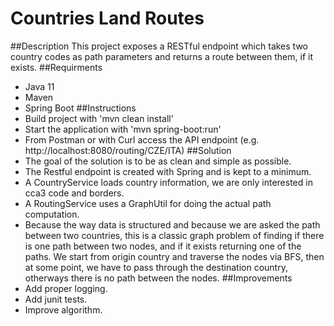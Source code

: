 # Countries Land Routes
##Description
This project exposes a RESTful endpoint which takes two country 
codes as path parameters and returns a route between them, if it exists.
##Requirments
- Java 11
- Maven
- Spring Boot
##Instructions
- Build project with 'mvn clean install'
- Start the application with 'mvn spring-boot:run'
- From Postman or with Curl access the API endpoint (e.g. http://localhost:8080/routing/CZE/ITA)
##Solution
- The goal of the solution is to be as clean and simple as possible.
- The Restful endpoint is created with Spring and is kept to a minimum.
- A CountryService loads country information, we are only interested in cca3 code and borders.
- A RoutingService uses a GraphUtil for doing the actual path computation.
- Because the way data is structured and because we are asked the path between two countries, this is a classic
graph problem of finding if there is one path between two nodes, and if it exists returning one of the paths.
We start from origin country and traverse the nodes via BFS, then at some point, we have to pass through the
destination country, otherways there is no path between the nodes.
##Improvements
- Add proper logging.
- Add junit tests.
- Improve algorithm.
